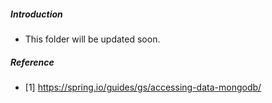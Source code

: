 ##### Introduction
- This folder will be updated soon. 

##### Reference
- [1] https://spring.io/guides/gs/accessing-data-mongodb/